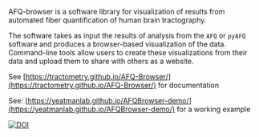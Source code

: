 AFQ-browser is a software library for visualization of results from
automated fiber quantification of human brain tractography.

The software takes as input the results of analysis from the ``AFQ`` or
``pyAFQ`` software and produces a browser-based visualization of the data.
Command-line tools allow users to create these visualizations from their data
and upload them to share with others as a website.

See [https://tractometry.github.io/AFQ-Browser/](https://tractometry.github.io/AFQ-Browser/) for documentation

See: [https://yeatmanlab.github.io/AFQBrowser-demo/](https://yeatmanlab.github.io/AFQBrowser-demo/) for a working example

[![DOI](https://zenodo.org/badge/61830890.svg)](https://zenodo.org/badge/latestdoi/61830890)
